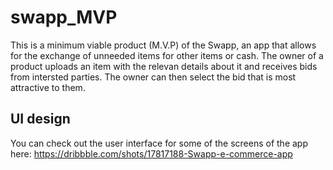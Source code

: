 # swapp_MVP

This is a minimum viable product (M.V.P) of the Swapp, an app that allows for the
exchange of unneeded items for other items or cash. 
The owner of a product uploads an item with the relevan details about it and receives bids
from intersted parties. The owner can then select the bid that is most attractive to them.

## UI design
You can check out the user interface for some of the screens of the app here: https://dribbble.com/shots/17817188-Swapp-e-commerce-app
